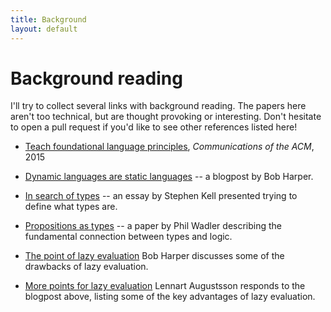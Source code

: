 ```yaml
---
title: Background
layout: default
---
```


# Background reading

I'll try to collect several links with background reading. The papers
here aren't too technical, but are thought provoking or
interesting. Don't hesitate to open a pull request if you'd like to
see other references listed here!

* [Teach foundational language principles](doc/ball-zorn.pdf),
  *Communications of the ACM*, 2015

* [Dynamic languages are static languages](https://existentialtype.wordpress.com/2011/03/19/dynamic-languages-are-static-languages/)
  -- a blogpost by Bob Harper.
  
* [In search of types](http://www.cl.cam.ac.uk/~srk31/research/papers/kell14in-author-version.pdf)
  -- an essay by Stephen Kell presented trying to define what types
  are.

* [Propositions as types](http://homepages.inf.ed.ac.uk/wadler/papers/propositions-as-types/propositions-as-types.pdf)
  -- a paper by Phil Wadler describing the fundamental connection
  between types and logic.
  
* [The point of lazy evaluation](https://existentialtype.wordpress.com/2011/04/24/the-real-point-of-laziness/)
  Bob Harper discusses some of the drawbacks of lazy evaluation.
  
* [More points for lazy evaluation](http://augustss.blogspot.nl/2011/05/more-points-for-lazy-evaluation-in.html)
  Lennart Augustsson responds to the blogpost above, listing some of
  the key advantages of lazy evaluation.
